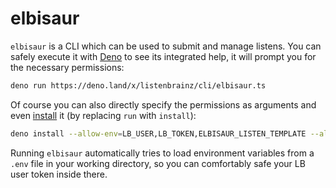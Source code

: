 # elbisaur

`elbisaur` is a CLI which can be used to submit and manage listens.
You can safely execute it with [Deno] to see its integrated help, it will prompt you for the necessary permissions:

```sh
deno run https://deno.land/x/listenbrainz/cli/elbisaur.ts
```

Of course you can also directly specify the permissions as arguments and even [install] it (by replacing `run` with `install`):

```sh
deno install --allow-env=LB_USER,LB_TOKEN,ELBISAUR_LISTEN_TEMPLATE --allow-net=api.listenbrainz.org --allow-read --allow-write=. https://deno.land/x/listenbrainz/cli/elbisaur.ts
```

Running `elbisaur` automatically tries to load environment variables from a `.env` file in your working directory, so you can comfortably safe your LB user token inside there.

[Deno]: https://deno.com/
[install]: https://docs.deno.com/runtime/manual/tools/script_installer
